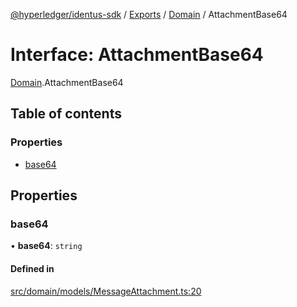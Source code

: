 [@hyperledger/identus-sdk](../README.md) / [Exports](../modules.md) / [Domain](../modules/Domain.md) / AttachmentBase64

# Interface: AttachmentBase64

[Domain](../modules/Domain.md).AttachmentBase64

## Table of contents

### Properties

- [base64](Domain.AttachmentBase64.md#base64)

## Properties

### base64

• **base64**: `string`

#### Defined in

[src/domain/models/MessageAttachment.ts:20](https://github.com/hyperledger-identus/sdk-ts/blob/d44afc3403bdd5cf86219cd263be20ea744f4706/src/domain/models/MessageAttachment.ts#L20)
